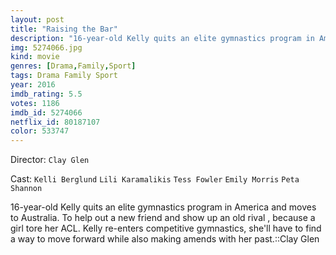 ```yaml
---
layout: post
title: "Raising the Bar"
description: "16-year-old Kelly quits an elite gymnastics program in America and moves to Australia. To help out a new friend and show up an old rival , because a girl tore her ACL. Kelly re-enters competitive gymnastics, she'll have to find a way to move forward while also making amends with her past..."
img: 5274066.jpg
kind: movie
genres: [Drama,Family,Sport]
tags: Drama Family Sport 
year: 2016
imdb_rating: 5.5
votes: 1186
imdb_id: 5274066
netflix_id: 80187107
color: 533747
---
```

Director: `Clay Glen`  

Cast: `Kelli Berglund` `Lili Karamalikis` `Tess Fowler` `Emily Morris` `Peta Shannon` 

16-year-old Kelly quits an elite gymnastics program in America and moves to Australia. To help out a new friend and show up an old rival , because a girl tore her ACL. Kelly re-enters competitive gymnastics, she'll have to find a way to move forward while also making amends with her past.::Clay Glen